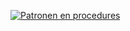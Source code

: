 [![Patronen en procedures](media/guidance-pnp-include/pnp-logo.png)](http://aka.ms/mspnp)



<!--HONumber=Nov16_HO4-->


